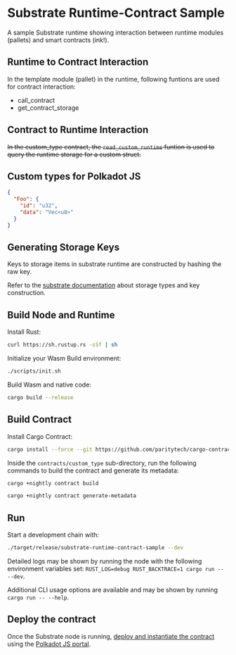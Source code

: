 # Substrate Runtime-Contract Sample

A sample Substrate runtime showing interaction between runtime modules (pallets) and smart contracts (ink!).

## Runtime to Contract Interaction

In the template module (pallet) in the runtime, following funtions are used for contract interaction:

* call_contract
* get_contract_storage

## Contract to Runtime Interaction

~~In the custom_type contract, the `read_custom_runtime` funtion is used to query the runtime storage for a custom struct.~~

## Custom types for Polkadot JS

```json
{
  "Foo": {
    "id": "u32",
    "data": "Vec<u8>"
  }
}
```

## Generating Storage Keys

Keys to storage items in substrate runtime are constructed by hashing the raw key.

Refer to the [substrate documentation](https://crates.parity.io/frame_support/macro.decl_storage.html#example) about storage types and key construction.

## Build Node and Runtime

Install Rust:

```bash
curl https://sh.rustup.rs -sSf | sh
```

Initialize your Wasm Build environment:

```bash
./scripts/init.sh
```

Build Wasm and native code:

```bash
cargo build --release
```

## Build Contract

Install Cargo Contract:

```bash
cargo install --force --git https://github.com/paritytech/cargo-contract
```

Inside the `contracts/custom_type` sub-directory, run the following commands to build the contract and generate its metadata:

```bash
cargo +nightly contract build
```

```bash
cargo +nightly contract generate-metadata
```

## Run

Start a development chain with:

```bash
./target/release/substrate-runtime-contract-sample --dev
```

Detailed logs may be shown by running the node with the following environment variables set: `RUST_LOG=debug RUST_BACKTRACE=1 cargo run -- --dev`.

Additional CLI usage options are available and may be shown by running `cargo run -- --help`.

## Deploy the contract

Once the Substrate node is running, [deploy and instantiate the contract](https://substrate.dev/substrate-contracts-workshop/#/0/deploying-your-contract) using the [Polkadot JS portal](https://polkadot.js.org/apps/).
